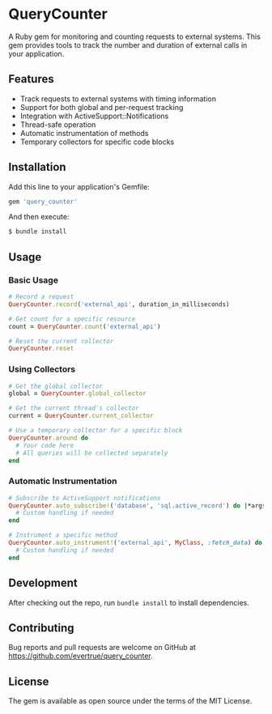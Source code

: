 # QueryCounter

A Ruby gem for monitoring and counting requests to external systems. This gem provides tools to track the number and duration of external calls in your application.

## Features

- Track requests to external systems with timing information
- Support for both global and per-request tracking
- Integration with ActiveSupport::Notifications
- Thread-safe operation
- Automatic instrumentation of methods
- Temporary collectors for specific code blocks

## Installation

Add this line to your application's Gemfile:

```ruby
gem 'query_counter'
```

And then execute:

```bash
$ bundle install
```

## Usage

### Basic Usage

```ruby
# Record a request
QueryCounter.record('external_api', duration_in_milliseconds)

# Get count for a specific resource
count = QueryCounter.count('external_api')

# Reset the current collector
QueryCounter.reset
```

### Using Collectors

```ruby
# Get the global collector
global = QueryCounter.global_collector

# Get the current thread's collector
current = QueryCounter.current_collector

# Use a temporary collector for a specific block
QueryCounter.around do
  # Your code here
  # All queries will be collected separately
end
```

### Automatic Instrumentation

```ruby
# Subscribe to ActiveSupport notifications
QueryCounter.auto_subscribe!('database', 'sql.active_record') do |*args|
  # Custom handling if needed
end

# Instrument a specific method
QueryCounter.auto_instrument!('external_api', MyClass, :fetch_data) do |args|
  # Custom handling if needed
end
```

## Development

After checking out the repo, run `bundle install` to install dependencies.

## Contributing

Bug reports and pull requests are welcome on GitHub at https://github.com/evertrue/query_counter.

## License

The gem is available as open source under the terms of the MIT License.
